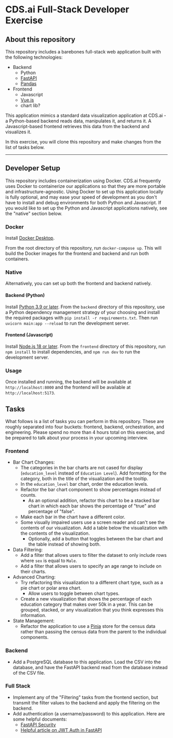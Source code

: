 # CDS.ai Full-Stack Developer Exercise

## About this repository
This repository includes a barebones full-stack web application built with the following technologies:

* Backend
    * Python
    * [FastAPI](https://fastapi.tiangolo.com/)
    * [Pandas](https://pandas.pydata.org/)
* Frontend
    * Javascript
    * [Vue.js](https://vuejs.org/)
    * chart lib?

This application mimics a standard data visualization application at CDS.ai - a Python-based backend reads data, manipulates it, and returns it. A Javascript-based frontend retrieves this data from the backend and visualizes it.

In this exercise, you will clone this repository and make changes from the list of tasks below. 
***
## Developer Setup
This repository includes containerization using Docker. CDS.ai frequently uses Docker to containerize our applications so that they are more portable and infrastructure-agnostic. Using Docker to set up this application locally is fully optional, and may ease your speed of development as you don't have to install and debug environments for both Python and Javascript. If you would like to set up the Python and Javascript applications natively, see the "native" section below.

### Docker
Install [Docker Desktop](https://www.docker.com/products/docker-desktop/).

From the root directory of this repository, run `docker-compose up`. This will build the Docker images for the frontend and backend and run both containers.

### Native
Alternatively, you can set up both the frontend and backend natively.

#### Backend (Python)
Install [Python 3.9 or later](https://www.python.org/downloads/). From the `backend` directory of this repository, use a Python dependency management strategy of your choosing and install the required packages with `pip install -r requirements.txt`. Then run `uvicorn main:app --reload` to run the development server.

#### Frontend (Javascript)
Install [Node.js 18 or later](https://nodejs.org/en/download). From the `frontend` directory of this repository, run `npm install` to install dependencies, and `npm run dev` to run the development server.

### Usage
Once installed and running, the backend will be available at `http://localhost:8000` and the frontend will be available at `http://localhost:5173`.

## Tasks
What follows is a list of tasks you can perform in this repository. These are roughly separated into four buckets: frontend, backend, orchestration, and engineering. Please spend no more than 4 hours total on this exercise, and be prepared to talk about your process in your upcoming interview.

### Frontend
* Bar Chart Changes:
    * The categories in the bar charts are not cased for display (`education_level` instead of `Education Level`). Add formatting for the category, both in the title of the visualization and the tooltip.
    * In the `education_level` bar chart, order the education levels.
    * Refactor the bar chart component to show percentages instead of counts.
        * As an optional addition, refactor this chart to be a stacked bar chart in which each bar shows the percentage of "true" and percentage of "false".
    * Make each bar in the chart have a different color.
    * Some visually impaired users use a screen reader and can't see the contents of our visualization. Add a table below the visualization with the contents of the visualization.
        * Optionally, add a button that toggles between the bar chart and the table instead of showing both. 
* Data Filtering:
    * Add a filter that allows users to filter the dataset to only include rows where `sex` is equal to `Male`.
    * Add a filter that allows users to specify an age range to include on their charts.
* Advanced Charting:
    * Try refactoring this visualization to a different chart type, such as a pie chart or polar area chart.
        * Allow users to toggle between chart types.
    * Create a new visualization that shows the percentage of each education category that makes over 50k in a year. This can be grouped, stacked, or any visualization that you think expresses this information.
* State Management:
    * Refactor the application to use a [Pinia](https://pinia.vuejs.org/) store for the census data rather than passing the census data from the parent to the individual components.

### Backend
* Add a PostgreSQL database to this application. Load the CSV into the database, and have the FastAPI backend read from the database instead of the CSV file.

### Full Stack
* Implement any of the "Filtering" tasks from the frontend section, but transmit the filter values to the backend and apply the filtering on the backend.
* Add authentication (a username/password) to this application. Here are some helpful documents:
    * [FastAPI Security](https://fastapi.tiangolo.com/tutorial/security/)
    * [Helpful article on JWT Auth in FastAPI](https://www.freecodecamp.org/news/how-to-add-jwt-authentication-in-fastapi/)
